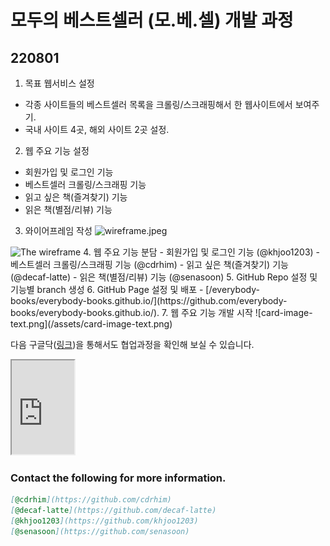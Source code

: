 # 모두의 베스트셀러 (모.베.셀) 개발 과정


## 220801

1. 목표 웹서비스 설정
- 각종 사이트들의 베스트셀러 목록을 크롤링/스크래핑해서 한 웹사이트에서 보여주기.
- 국내 사이트 4곳, 해외 사이트 2곳 설정.
2. 웹 주요 기능 설정
- 회원가입 및 로그인 기능
- 베스트셀러 크롤링/스크래핑 기능
- 읽고 싶은 책(즐겨찾기) 기능
- 읽은 책(별점/리뷰) 기능
3. 와이어프레임 작성
![wireframe.jpeg](/assets/wireframe.jpeg)
<img src="/assets/wireframe.jpeg" alt="The wireframe" width="50dw">
4. 웹 주요 기능 분담
- 회원가입 및 로그인 기능 (@khjoo1203)
- 베스트셀러 크롤링/스크래핑 기능 (@cdrhim)
- 읽고 싶은 책(즐겨찾기) 기능 (@decaf-latte)
- 읽은 책(별점/리뷰) 기능 (@senasoon)
5. GitHub Repo 설정 및 기능별 branch 생성
6. GitHub Page 설정 및 배포
- [/everybody-books/everybody-books.github.io/](https://github.com/everybody-books/everybody-books.github.io/).
7. 웹 주요 기능 개발 시작
![card-image-text.png](/assets/card-image-text.png)

다음 구글닥([링크](https://docs.google.com/document/d/1ZXz9BhiNlToKrQ42DZMUEqzBAzms6Y-qfJiC6yDT09I/edit))을 통해서도 협업과정을 확인해 보실 수 있습니다.

<iframe src="https://docs.google.com/document/d/e/2PACX-1vRoP9Cvli_rm4rbLGPDA3OhO-SGgUH3ImNOP5bTWaXK7C5L7Xv92ixXriQHpsjvJvZBDuT1dTXx_kto/pub?embedded=true" width="100dw"></iframe>

### Contact the following for more information.

```markdown
[@cdrhim](https://github.com/cdrhim)
[@decaf-latte](https://github.com/decaf-latte)
[@khjoo1203](https://github.com/khjoo1203)
[@senasoon](https://github.com/senasoon)
```
